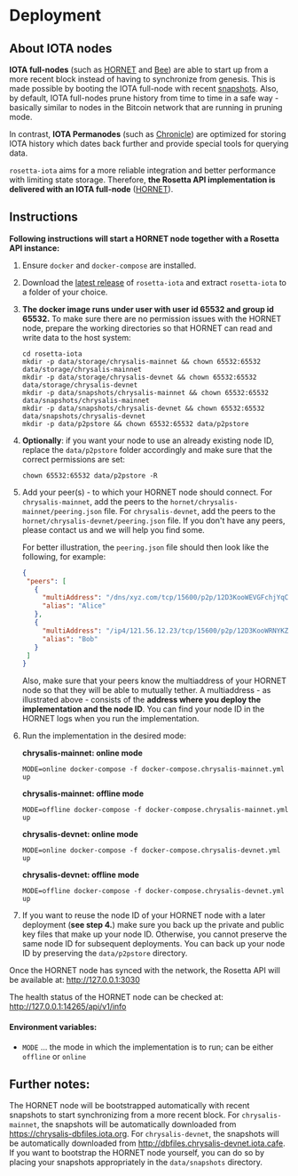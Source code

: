 # Deployment

## About IOTA nodes

**IOTA full-nodes** (such as [HORNET](https://github.com/gohornet/hornet) and [Bee](https://github.com/iotaledger/bee)) are able to start up from a more recent block instead of having to synchronize from genesis. This is made possible by booting the IOTA full-node with recent [snapshots](https://github.com/luca-moser/protocol-rfcs/blob/local-snapshot-file-format/text/0000-local-snapshot-file-format/0000-local-snapshot-file-format.md). 
Also, by default, IOTA full-nodes prune history from time to time in a safe way - basically similar to nodes in the Bitcoin network that are running in pruning mode.

In contrast, **IOTA Permanodes** (such as [Chronicle](https://github.com/iotaledger/chronicle.rs)) are optimized for storing IOTA history which dates back further and provide special tools for querying data.

`rosetta-iota` aims for a more reliable integration and better performance with limiting state storage. Therefore, **the Rosetta API implementation is delivered with an IOTA full-node** ([HORNET](https://github.com/gohornet/hornet.git)).

## Instructions

**Following instructions will start a HORNET node together with a Rosetta API instance:**

1) Ensure `docker` and `docker-compose` are installed.
2) Download the [latest release](https://github.com/iotaledger/rosetta-iota/releases) of `rosetta-iota` and extract `rosetta-iota` to a folder of your choice.
3) **The docker image runs under user with user id 65532 and group id 65532.** To make sure there are no permission issues with the HORNET node, prepare the working directories so that HORNET can read and write data to the host system:
    ```
    cd rosetta-iota
    mkdir -p data/storage/chrysalis-mainnet && chown 65532:65532 data/storage/chrysalis-mainnet
    mkdir -p data/storage/chrysalis-devnet && chown 65532:65532 data/storage/chrysalis-devnet
    mkdir -p data/snapshots/chrysalis-mainnet && chown 65532:65532 data/snapshots/chrysalis-mainnet
    mkdir -p data/snapshots/chrysalis-devnet && chown 65532:65532 data/snapshots/chrysalis-devnet
    mkdir -p data/p2pstore && chown 65532:65532 data/p2pstore
   ```
4) **Optionally**: if you want your node to use an already existing node ID, replace the `data/p2pstore` folder accordingly and make sure that the correct permissions are set:
    ```
    chown 65532:65532 data/p2pstore -R
    ```
 
5) Add your peer(s) - to which your HORNET node should connect. For `chrysalis-mainnet`, add the peers to the `hornet/chrysalis-mainnet/peering.json` file. For `chrysalis-devnet`, add the peers to the `hornet/chrysalis-devnet/peering.json` file. If you don't have any peers, please contact us and we will help you find some.

    For better illustration, the `peering.json` file should then look like the following, for example:
    ```json
   {
     "peers": [
       {
         "multiAddress": "/dns/xyz.com/tcp/15600/p2p/12D3KooWEVGFchjYqCH1nAWt2norb6sJYEedmEkPofoNiyDwyptf",
         "alias": "Alice"
       },
       {
         "multiAddress": "/ip4/121.56.12.23/tcp/15600/p2p/12D3KooWRNYKZXYqZngxQee5BefmzcW5Zk6Tc6iE92U2uZwArHw9",
         "alias": "Bob"
       }
     ]
   }
   ```
   
    Also, make sure that your peers know the multiaddress of your HORNET node so that they will be able to mutually tether. A multiaddress - as illustrated above - consists of the **address where you deploy the implementation and the node ID**. You can find your node ID in the HORNET logs when you run the implementation.
    
6) Run the implementation in the desired mode:

    **chrysalis-mainnet: online mode**
    ```
    MODE=online docker-compose -f docker-compose.chrysalis-mainnet.yml up
    ```
    
    **chrysalis-mainnet: offline mode**
    ```
    MODE=offline docker-compose -f docker-compose.chrysalis-mainnet.yml up
    ```
    
    **chrysalis-devnet: online mode**
    ```
    MODE=online docker-compose -f docker-compose.chrysalis-devnet.yml up
    ```
    
    **chrysalis-devnet: offline mode**
    ```
    MODE=offline docker-compose -f docker-compose.chrysalis-devnet.yml up
    ```

7) If you want to reuse the node ID of your HORNET node with a later deployment (**see step 4.**) make sure you back up the private and public key files that make up your node ID. Otherwise, you cannot preserve the same node ID for subsequent deployments. 
You can back up your node ID by preserving the `data/p2pstore` directory.

Once the HORNET node has synced with the network, the Rosetta API will be available at:
http://127.0.0.1:3030

The health status of the HORNET node can be checked at: http://127.0.0.1:14265/api/v1/info

#### Environment variables:
- `MODE` ... the mode in which the implementation is to run; can be either `offline` or `online`

## Further notes:

The HORNET node will be bootstrapped automatically with recent snapshots to start synchronizing from a more recent block. For `chrysalis-mainnet`, the snapshots will be automatically downloaded from https://chrysalis-dbfiles.iota.org. For `chrysalis-devnet`, the snapshots will be automatically downloaded from http://dbfiles.chrysalis-devnet.iota.cafe. If you want to bootstrap the HORNET node yourself, you can do so by placing your snapshots appropriately in the `data/snapshots` directory.

